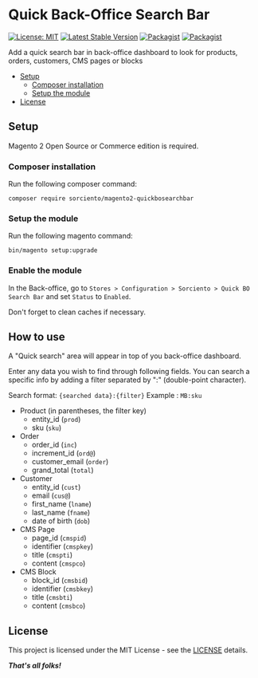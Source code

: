 # Quick Back-Office Search Bar

[![License: MIT](https://img.shields.io/github/license/sorciento/magento2-quickbo-search-bar.svg?style=flat-square)](./LICENSE)
[![Latest Stable Version](https://img.shields.io/packagist/v/sorciento/module-quickbo-search-bar.svg?style=flat-square)](https://packagist.org/packages/magento2-quickbo-search-bar.svg)
[![Packagist](https://img.shields.io/packagist/dt/sorciento/module-quickbo-search-bar.svg?style=flat-square)](https://packagist.org/packages/opengento/module-snowflake/stats)
[![Packagist](https://img.shields.io/packagist/dm/sorciento/module-quickbo-search-bar.svg?style=flat-square)](https://packagist.org/packages/opengento/module-snowflake/stats)

Add a quick search bar in back-office dashboard to look for products, orders, customers, CMS pages or blocks

- [Setup](#setup)
    - [Composer installation](#composer-installation)
    - [Setup the module](#setup-the-module)
- [License](#license)

## Setup

Magento 2 Open Source or Commerce edition is required.

### Composer installation

Run the following composer command:

```shell
composer require sorciento/magento2-quickbosearchbar
```

### Setup the module

Run the following magento command:

```shell
bin/magento setup:upgrade
```

### Enable the module

In the Back-office, go to `Stores > Configuration > Sorciento > Quick BO Search Bar` and set `Status` to `Enabled`.

Don't forget to clean caches if necessary.

## How to use

A "Quick search" area will appear in top of you back-office dashboard. 

Enter any data you wish to find through following fields. You can search a specific info by adding a filter separated by ":" (double-point character).

Search format: `{searched data}:{filter}`
Example : `MB:sku` 

* Product (in parentheses, the filter key)
    - entity_id (`prod`) 
    - sku (`sku`)
* Order
    - order_id (`inc`)
    - increment_id (`ord@`)
    - customer_email (`order`)
    - grand_total (`total`)
* Customer
    - entity_id (`cust`)
    - email (`cus@`)
    - first_name (`lname`)
    - last_name (`fname`)
    - date of birth (`dob`)
* CMS Page
    - page_id (`cmspid`)
    - identifier (`cmspkey`)
    - title (`cmspti`)
    - content (`cmspco`)
* CMS Block
    - block_id (`cmsbid`)
    - identifier (`cmsbkey`)
    - title (`cmsbti`)
    - content (`cmsbco`)

## License

This project is licensed under the MIT License - see the [LICENSE](./LICENSE) details.

***That's all folks!***
